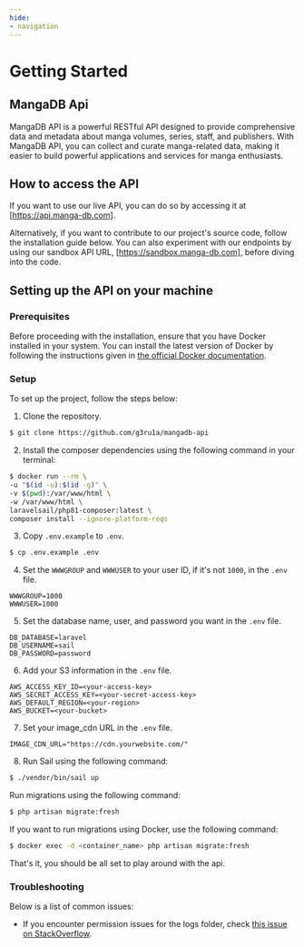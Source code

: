 ```yaml
---
hide:
- navigation
---
```


# Getting Started

## MangaDB Api

MangaDB API is a powerful RESTful API designed to provide comprehensive data and metadata about manga volumes, series, staff, and publishers. With MangaDB API, you can collect and curate manga-related data, making it easier to build powerful applications and services for manga enthusiasts.

## How to access the API

If you want to use our live API, you can do so by accessing it at [https://api.manga-db.com].

Alternatively, if you want to contribute to our project's source code, follow the installation
guide below. You can also experiment with our endpoints by using our sandbox API URL,
[https://sandbox.manga-db.com], before diving into the code.

## Setting up the API on your machine

### Prerequisites
Before proceeding with the installation, ensure that you have Docker installed in your system.
You can install the latest version of Docker by following the instructions given in [the official Docker documentation][docker-docs].

### Setup
To set up the project, follow the steps below:

1. Clone the repository.

```bash
$ git clone https://github.com/g3ru1a/mangadb-api
```

2. Install the composer dependencies using the following command in your terminal:
```bash
$ docker run --rm \
-u "$(id -u):$(id -g)" \
-v $(pwd):/var/www/html \
-w /var/www/html \
laravelsail/php81-composer:latest \
composer install --ignore-platform-reqs
```

3. Copy `.env.example` to `.env`.

```bash
$ cp .env.example .env
```

4. Set the `WWWGROUP` and `WWWUSER` to your user ID, if it's not `1000`, in the `.env` file.

```text
WWWGROUP=1000
WWWUSER=1000
```

5. Set the database name, user, and password you want in the `.env` file.

```text
DB_DATABASE=laravel
DB_USERNAME=sail
DB_PASSWORD=password
```

6. Add your S3 information in the `.env` file.

```text
AWS_ACCESS_KEY_ID=<your-access-key>
AWS_SECRET_ACCESS_KEY=<your-secret-access-key>
AWS_DEFAULT_REGION=<your-region>
AWS_BUCKET=<your-bucket>
```

7. Set your image_cdn URL in the `.env` file.

```text
IMAGE_CDN_URL="https://cdn.yourwebsite.com/"
```

8. Run Sail using the following command:

```bash
$ ./vendor/bin/sail up
```
Run migrations using the following command:
```bash
$ php artisan migrate:fresh
```
If you want to run migrations using Docker, use the following command:

```bash
$ docker exec -d <container_name> php artisan migrate:fresh
```

That's it, you should be all set to play around with the api.

### Troubleshooting

Below is a list of common issues:

- If you encounter permission issues for the logs folder, check [this issue on StackOverflow][stackoverflow-issue].


[docker-docs]: https://docs.docker.com/get-docker/
[stackoverflow-issue]: https://stackoverflow.com/questions/50552970/laravel-docker-the-stream-or-file-var-www-html-storage-logs-laravel-log-co
[https://api.manga-db.com]: https://api.manga-db.com
[https://sandbox.manga-db.com]: https://sandbox.manga-db.com